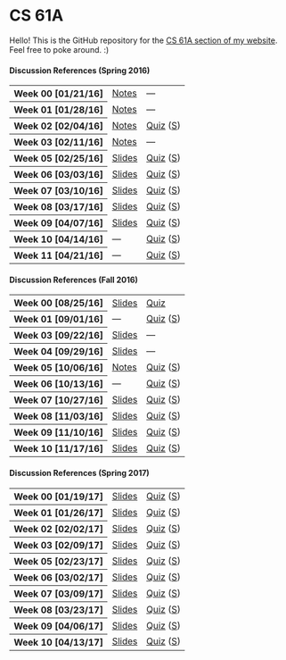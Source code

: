 # CS 61A
Hello! This is the GitHub repository for the [CS 61A section of my website](http://owenjow.xyz/cs61a/). Feel free to poke around. :)

#### Discussion References (Spring 2016)
<table>
    <tr>
        <th>Week 00 [01/21/16]</th>
        <td><a href="sp16/disc/disc0_notes.md">Notes</a></td>
        <td>—</td>
    </tr>
    <tr>
        <th>Week 01 [01/28/16]</th>
        <td><a href="sp16/disc/disc1_notes.md">Notes</a></td>
        <td>—</td>
    </tr>
    <tr>
        <th>Week 02 [02/04/16]</th>
        <td><a href="sp16/disc/disc2_notes.md">Notes</a></td>
        <td><a href="sp16/quiz/quiz2.pdf">Quiz</a> (<a href="http://pythontutor.com/composingprograms.html#code=def+flip(pancake%29%3A%0A++++if+pancake+%3D%3D+'cakepan'%3A%0A++++++++return+'pancake'%0A++++elif+heat+!%3D+4%3A%0A++++++++return+'cakepan'%0A++++return+'flipped'%0A++++++++%0Adef+cook(pancake,+heat,+flip%29%3A%0A++++if+heat+//+10%3A%0A++++++++return+'burnt'%0A++++heat+%2B%3D+3%0A++++pancake+%3D+flip(pancake%29%0A++++%0A++++def+cook(pancake,+heat,+flip%29%3A%0A++++++++if+heat+%3E%3D+5%3A%0A++++++++++++return+'done'%0A++++++++heat+%2B%3D+1%0A++++++++pancake+%3D+flip(pancake%29%0A++++++++return+cook(pancake,+heat,+lambda+p%3A+flip(p%29%29%0A++++++++%0A++++return+cook(pancake,+heat,+lambda+p%3A+flip(p%29+%5C%0A++++++++++++if+heat+%25+2+%3D%3D+0+else+p%29%0A++++%0Apancake,+heat+%3D+'batter',+1%0Acook(pancake,+heat,+flip%29&mode=display&origin=composingprograms.js&cumulative=true&py=3&rawInputLstJSON=%5B%5D&curInstr=33">S</a>)</td>
    </tr>
    <tr>
        <th>Week 03 [02/11/16]</th>
        <td><a href="sp16/disc/disc3_notes.md">Notes</a></td>
        <td>—</td>
    </tr>
    <tr>
        <th>Week 05 [02/25/16]</th>
        <td><a href="http://owenjow.xyz/cs61a/sp16/disc/CS%2061A%20Discussion%205.pdf">Slides</a></td>
        <td><a href="sp16/quiz/quiz5.pdf">Quiz</a> (<a href="sp16/quiz/quiz5_sol.pdf">S</a>)</td>
    </tr>
    <tr>
        <th>Week 06 [03/03/16]</th>
        <td><a href="http://owenjow.xyz/cs61a/sp16/disc/CS%2061A%20Discussion%206.pdf">Slides</a></td>
        <td><a href="sp16/quiz/quiz6.pdf">Quiz</a> (<a href="http://pythontutor.com/composingprograms.html#code=def+red(orange,+yellow,+green%29%3A%0A++++def+blue(%29%3A%0A++++++++if+1+%3E+2%3A%0A++++++++++++nonlocal+orange+%23+this+does+get+executed%0A++++++++else%3A%0A++++++++++++nonlocal+yellow+%23+so+does+this!%0A++++++++%0A++++++++orange,+yellow+%3D+orange+%2B+yellow+*+3,+orange+*+4%0A++++++++green+%3D+lambda+indigo%3A+int(orange+**+0.5%29%0A++++++++%0A++++++++if+yellow+%3C+orange%3A%0A++++++++++++green+%3D+lambda+violet%3A+int(orange+**+2%29%0A++++++++%0A++++++++return+green(orange%29%0A++++return+blue%0A%0Agatsby+%3D+red(3,+2,+1%29(%29&mode=display&origin=composingprograms.js&cumulative=true&py=3&rawInputLstJSON=%5B%5D&curInstr=16">S</a>)</td>
    </tr>
    <tr>
        <th>Week 07 [03/10/16]</th>
        <td><a href="http://owenjow.xyz/cs61a/sp16/disc/CS%2061A%20Discussion%207.pdf">Slides</a></td>
        <td><a href="sp16/quiz/quiz7.pdf">Quiz</a> (<a href="sp16/quiz/quiz7_sol.pdf">S</a>)</td>
    </tr>
    <tr>
        <th>Week 08 [03/17/16]</th>
        <td><a href="http://owenjow.xyz/cs61a/sp16/disc/CS%2061A%20Discussion%208.pdf">Slides</a></td>
        <td><a href="sp16/quiz/quiz8.pdf">Quiz</a> (<a href="sp16/quiz/quiz8_sol.pdf">S</a>)</td>
    </tr>
    <tr>
        <th>Week 09 [04/07/16]</th>
        <td><a href="http://owenjow.xyz/cs61a/sp16/disc/CS%2061A%20Discussion%209.pdf">Slides</a></td>
        <td><a href="sp16/quiz/quiz9.pdf">Quiz</a> (<a href="sp16/quiz/quiz9_sol.pdf">S</a>)</td>
    </tr>
    <tr>
        <th>Week 10 [04/14/16]</th>
        <td>—</td>
        <td><a href="sp16/quiz/quiz10.pdf">Quiz</a> (<a href="sp16/quiz/quiz10_sol.pdf">S</a>)</td>
    </tr>
    <tr>
        <th>Week 11 [04/21/16]</th>
        <td>—</td>
        <td><a href="sp16/quiz/quiz11.pdf">Quiz</a> (<a href="sp16/quiz/quiz11_sol.pdf">S</a>)</td>
    </tr>
</table>

#### Discussion References (Fall 2016)
<table>
    <tr>
        <th>Week 00 [08/25/16]</th>
        <td><a href="http://owenjow.xyz/cs61a/fa16/disc/CS%2061A%20Discussion%200.pdf">Slides</a></td>
        <td><a href="fa16/quiz/quiz0.pdf">Quiz</a></td>
    </tr>
    <tr>
        <th>Week 01 [09/01/16]</th>
        <td>—</td>
        <td><a href="fa16/quiz/quiz1.pdf">Quiz</a> (<a href="fa16/quiz/quiz1_sol.png">S</a>)</td>
    </tr>
    <tr>
        <th>Week 03 [09/22/16]</th>
        <td><a href="http://owenjow.xyz/cs61a/fa16/disc/CS%2061A%20Discussion%203.pdf">Slides</a></td>
        <td>—</td>
    </tr>
    <tr>
        <th>Week 04 [09/29/16]</th>
        <td><a href="http://owenjow.xyz/cs61a/fa16/disc/CS%2061A%20Discussion%204.pdf">Slides</a></td>
        <td>—</td>
    </tr>
    <tr>
        <th>Week 05 [10/06/16]</th>
        <td><a href="fa16/disc/disc5_notes.md">Notes</a></td>
        <td><a href="fa16/quiz/quiz5.pdf">Quiz</a> (<a href="fa16/quiz/quiz5_sol.pdf">S</a>)</td>
    </tr>
    <tr>
        <th>Week 06 [10/13/16]</th>
        <td>—</td>
        <td><a href="fa16/quiz/quiz6/quiz6.pdf">Quiz</a> (<a href="fa16/quiz/quiz6/quiz6_sol.pdf">S</a>)</td>
    </tr>
    <tr>
        <th>Week 07 [10/27/16]</th>
        <td><a href="http://owenjow.xyz/cs61a/fa16/disc/CS%2061A%20Discussion%207.pdf">Slides</a></td>
        <td><a href="fa16/quiz/quiz7/quiz7.pdf">Quiz</a> (<a href="fa16/quiz/quiz7/quiz7_sol.pdf">S</a>)</td>
    </tr>
    <tr>
        <th>Week 08 [11/03/16]</th>
        <td><a href="http://owenjow.xyz/cs61a/fa16/disc/CS%2061A%20Discussion%208.pdf">Slides</a></td>
        <td><a href="fa16/quiz/quiz8.pdf">Quiz</a> (<a href="fa16/quiz/quiz8_sol.pdf">S</a>)</td>
    </tr>
    <tr>
        <th>Week 09 [11/10/16]</th>
        <td><a href="http://owenjow.xyz/cs61a/fa16/disc/CS%2061A%20Discussion%209.pdf">Slides</a></td>
        <td><a href="fa16/quiz/quiz9.pdf">Quiz</a> (<a href="fa16/quiz/quiz9_sol.pdf">S</a>)</td>
    </tr>
    <tr>
        <th>Week 10 [11/17/16]</th>
        <td><a href="http://owenjow.xyz/cs61a/fa16/disc/CS%2061A%20Discussion%2010.pdf">Slides</a></td>
        <td><a href="fa16/quiz/quiz10.pdf">Quiz</a> (<a href="fa16/quiz/quiz10_sol.pdf">S</a>)</td>
    </tr>
</table>

#### Discussion References (Spring 2017)
<table>
    <tr>
        <th>Week 00 [01/19/17]</th>
        <td><a href="http://owenjow.xyz/cs61a/sp17/disc/[SP17]%20CS%2061A%20Discussion%200.pdf">Slides</a></td>
        <td><a href="sp17/quiz/quiz0/quiz0.pdf">Quiz</a> (<a href="sp17/quiz/quiz0/quiz0_sol.pdf">S</a>)</td>
    </tr>
    <tr>
        <th>Week 01 [01/26/17]</th>
        <td><a href="http://owenjow.xyz/cs61a/sp17/disc/[SP17]%20CS%2061A%20Discussion%201.pdf">Slides</a></td>
        <td><a href="sp17/quiz/quiz1/quiz1.pdf">Quiz</a> (<a href="sp17/quiz/quiz1/quiz1_sol.pdf">S</a>)</td>
    </tr>
    <tr>
        <th>Week 02 [02/02/17]</th>
        <td><a href="http://owenjow.xyz/cs61a/sp17/disc/[SP17]%20CS%2061A%20Discussion%202.pdf">Slides</a></td>
        <td><a href="sp17/quiz/quiz2/quiz2.pdf">Quiz</a> (<a href="sp17/quiz/quiz2/quiz2_sol.pdf">S</a>)</td>
    </tr>
    <tr>
        <th>Week 03 [02/09/17]</th>
        <td><a href="http://owenjow.xyz/cs61a/sp17/disc/[SP17]%20CS%2061A%20Discussion%203.pdf">Slides</a></td>
        <td><a href="sp17/quiz/quiz3/quiz3.pdf">Quiz</a> (<a href="sp17/quiz/quiz3/quiz3_sol.pdf">S</a>)</td>
    </tr>
    <tr>
        <th>Week 05 [02/23/17]</th>
        <td><a href="http://owenjow.xyz/cs61a/sp17/disc/[SP17]%20CS%2061A%20Discussion%205.pdf">Slides</a></td>
        <td><a href="sp17/quiz/quiz5/quiz5.pdf">Quiz</a> (<a href="sp17/quiz/quiz5/quiz5_sol.pdf">S</a>)</td>
    </tr>
    <tr>
        <th>Week 06 [03/02/17]</th>
        <td><a href="http://owenjow.xyz/cs61a/sp17/disc/[SP17]%20CS%2061A%20Discussion%206.pdf">Slides</a></td>
        <td><a href="sp17/quiz/quiz6/quiz6.pdf">Quiz</a> (<a href="sp17/quiz/quiz6/quiz6_sol.pdf">S</a>)</td>
    </tr>
    <tr>
        <th>Week 07 [03/09/17]</th>
        <td><a href="http://owenjow.xyz/cs61a/sp17/disc/[SP17]%20CS%2061A%20Discussion%207.pdf">Slides</a></td>
        <td><a href="sp17/quiz/quiz7/quiz7.pdf">Quiz</a> (<a href="sp17/quiz/quiz7/quiz7_sol.pdf">S</a>)</td>
    </tr>
    <tr>
        <th>Week 08 [03/23/17]</th>
        <td><a href="http://owenjow.xyz/cs61a/sp17/disc/[SP17]%20CS%2061A%20Discussion%208.pdf">Slides</a></td>
        <td><a href="sp17/quiz/quiz8/quiz8.pdf">Quiz</a> (<a href="sp17/quiz/quiz8/quiz8_sol.pdf">S</a>)</td>
    </tr>
    <tr>
        <th>Week 09 [04/06/17]</th>
        <td><a href="http://owenjow.xyz/cs61a/sp17/disc/[SP17]%20CS%2061A%20Discussion%209.pdf">Slides</a></td>
        <td><a href="sp17/quiz/quiz9/quiz9.pdf">Quiz</a> (<a href="sp17/quiz/quiz9/quiz9_sol.pdf">S</a>)</td>
    </tr>
    <tr>
        <th>Week 10 [04/13/17]</th>
        <td><a href="http://owenjow.xyz/cs61a/sp17/disc/[SP17]%20CS%2061A%20Discussion%2010.pdf">Slides</a></td>
        <td><a href="sp17/quiz/quiz10/quiz10.pdf">Quiz</a> (<a href="sp17/quiz/quiz10/quiz10_sol.pdf">S</a>)</td>
    </tr>
</table>
